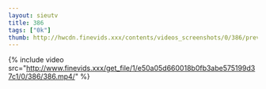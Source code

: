 ```yaml
--- 
layout: sieutv
title: 386
tags: ["0k"]
thumb: http://hwcdn.finevids.xxx/contents/videos_screenshots/0/386/preview.mp4.jpg
---
```

{% include video src="http://www.finevids.xxx/get_file/1/e50a05d660018b0fb3abe575199d37c1/0/386/386.mp4/" %} 
